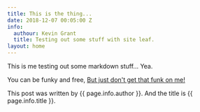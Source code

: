 ```yaml
---
title: This is the thing...
date: 2018-12-07 00:05:00 Z
info:
  authour: Kevin Grant
  title: Testing out some stuff with site leaf.
layout: home
---
```


This is me testing out some markdown stuff... Yea.

You can be funky and free, [But just don't get that funk on me!]()

This post was written by {{ page.info.author }}. And the title is {{ page.info.title }}.